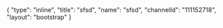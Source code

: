 {
    "type": "inline",
    "title": "sfsd",
    "name": "sfsd",
    "channelId": "111152718",
    "layout": "bootstrap"
}